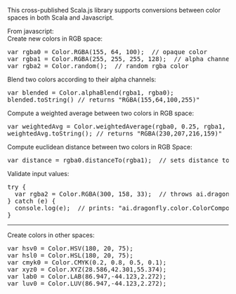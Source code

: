 This cross-published Scala.js library supports conversions between color spaces in both Scala and Javascript.

From javascript:<br />
Create new colors in RGB space:<br />
<pre>
var rgba0 = Color.RGBA(155, 64, 100);  // opaque color
var rgba1 = Color.RGBA(255, 255, 255, 128);  // alpha channel
var rgba2 = Color.random();  // random rgba color
</pre>
Blend two colors according to their alpha channels:<br />
<pre>
var blended = Color.alphaBlend(rgba1, rgba0);
blended.toString() // returns "RGBA(155,64,100,255)"
</pre>
Compute a weighted average between two colors in RGB space:<br />
<pre>
var weightedAvg = Color.weightedAverage(rgba0, 0.25, rgba1, 0.75);
weightedAvg.toString(); // returns "RGBA(230,207,216,159)"
</pre>
Compute euclidean distance between two colors in RGB Space:<br />
<pre>
var distance = rgba0.distanceTo(rgba1);  // sets distance to 265.52965936030574
</pre>
Validate input values: <br />
<pre>
try {
  var rgba2 = Color.RGBA(300, 158, 33);  // throws ai.dragonfly.color.ColorComponentOutOfRangeException
} catch (e) {
  console.log(e);  // prints: "ai.dragonfly.color.ColorComponentOutOfRangeException: Red 300 outside range [0-255]"
}
</pre>
<hr />
Create colors in other spaces: <br />
<pre>
var hsv0 = Color.HSV(180, 20, 75);
var hsl0 = Color.HSL(180, 20, 75);
var cmyk0 = Color.CMYK(0.2, 0.8, 0.5, 0.1);
var xyz0 = Color.XYZ(28.586,42.301,55.374);
var lab0 = Color.LAB(86.947,-44.123,2.272);
var luv0 = Color.LUV(86.947,-44.123,2.272);
</pre>
